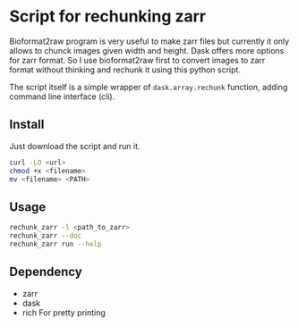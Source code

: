 # Script for rechunking zarr
Bioformat2raw program is very useful to make zarr files but currently it only
allows to chunck images given width and height. Dask offers more options for
zarr format. So I use bioformat2raw first to convert images to zarr format
without thinking and rechunk it using this python script. 

The script itself is a simple wrapper of `dask.array.rechunk` function, adding
command line interface (cli). 

## Install
Just download the script and run it. 
```bash
curl -LO <url>
chmod +x <filename>
mv <filename> <PATH>
```

## Usage
```bash
rechunk_zarr -l <path_to_zarr>
rechunk_zarr --doc
rechunk_zarr run --help
```

## Dependency
- zarr
- dask
- rich
	For pretty printing

